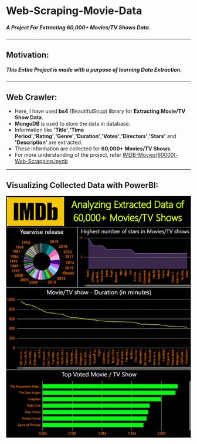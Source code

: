# Web-Scraping-Movie-Data
##### A Project For Extracting 60,000+ Movies/TV Shows Data.


---

## **Motivation:**
##### This Entire Project is made with a purpose of learning Data Extraction.



---

## **Web Crawler:**

* Here, I have used **bs4** (BeautifulSoup) library for **Extracting Movie/TV Show Data**.
* **MongoDB** is used to store the data in database.
* Information like **'Title'**,**'Time Period'**,**'Rating'**,**'Genre'**,**'Duration'**,**'Votes'**,**'Directors'**,**'Stars'** and **'Description'** are extracted.
* These information are collected for **60,000+ Movies/TV Shows**.
* For more understanding of the project, refer [IMDB-Movies(60000)-Web-Scrapping.ipynb](https://github.com/manthanpatel98/Web-Scrapping-Movie-Data/blob/master/IMDB-Movies(60000)-Web-Scrapping.ipynb)

---

## **Visualizing Collected Data with PowerBI:**

<img src="https://github.com/manthanpatel98/Web-Scrapping-Movie-Data/blob/master/IMDB/IMDB.gif" width="600" />


